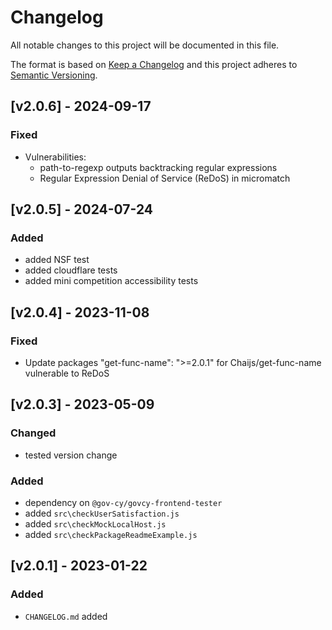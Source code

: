# Changelog
 
All notable changes to this project will be documented in this file.
 
The format is based on [Keep a Changelog](https://keepachangelog.com/en/1.0.0/)
and this project adheres to [Semantic Versioning](https://semver.org/spec/v2.0.0.html).

## [v2.0.6] - 2024-09-17
### Fixed
- Vulnerabilities:
    - path-to-regexp outputs backtracking regular expressions
    - Regular Expression Denial of Service (ReDoS) in micromatch

## [v2.0.5] - 2024-07-24
### Added
- added NSF test
- added cloudflare tests
- added mini competition accessibility tests 

## [v2.0.4] - 2023-11-08
### Fixed
- Update packages "get-func-name": ">=2.0.1" for Chaijs/get-func-name vulnerable to ReDoS 

## [v2.0.3] - 2023-05-09
### Changed
- tested version change 
### Added
- dependency on `@gov-cy/govcy-frontend-tester`
- added `src\checkUserSatisfaction.js`
- added `src\checkMockLocalHost.js`
- added `src\checkPackageReadmeExample.js`

## [v2.0.1] - 2023-01-22
### Added
- `CHANGELOG.md` added 
